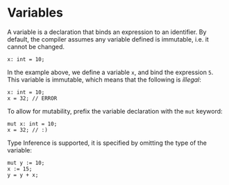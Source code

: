 # Variables
A variable is a declaration that binds an expression to an identifier. By default, the compiler assumes any variable defined is immutable, i.e. it cannot be changed.

	x: int = 10;

In the example above, we define a variable `x`, and bind the expression `5`. This variable is immutable, which means that the following is _illegal_:

	x: int = 10;
	x = 32; // ERROR

To allow for mutability, prefix the variable declaration with the `mut` keyword:

	mut x: int = 10;
	x = 32; // :)

Type Inference is supported, it is specified by omitting the type of the variable:

	mut y := 10;
	x := 15;
	y = y + x;
